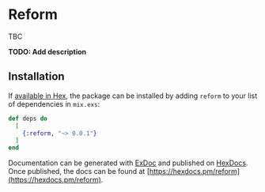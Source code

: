 # Reform

TBC

**TODO: Add description**

## Installation

If [available in Hex](https://hex.pm/docs/publish), the package can be installed
by adding `reform` to your list of dependencies in `mix.exs`:

```elixir
def deps do
  [
    {:reform, "~> 0.0.1"}
  ]
end
```

Documentation can be generated with [ExDoc](https://github.com/elixir-lang/ex_doc)
and published on [HexDocs](https://hexdocs.pm). Once published, the docs can
be found at [https://hexdocs.pm/reform](https://hexdocs.pm/reform).

